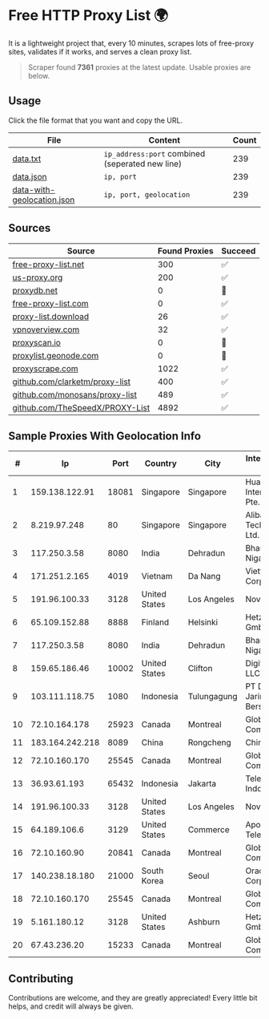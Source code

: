 
# Free HTTP Proxy List 🌍

It is a lightweight project that, every 10 minutes, scrapes lots of free-proxy sites, validates if it works, and serves a clean proxy list.


> Scraper found **7361** proxies at the latest update. Usable proxies are below.

## Usage

Click the file format that you want and copy the URL.


|File|Content|Count|
|----|-------|-----|
|[data.txt](https://raw.githubusercontent.com/themiralay/Proxy-List-World/master/data.txt)|`ip_address:port` combined (seperated new line)|239|
|[data.json](https://raw.githubusercontent.com/themiralay/Proxy-List-World/master/data.json)|`ip, port`|239|
|[data-with-geolocation.json](https://raw.githubusercontent.com/themiralay/Proxy-List-World/master/data-with-geolocation.json)|`ip, port, geolocation`|239|

## Sources

|Source|Found Proxies|Succeed|
|------|-------------|-------|
|[free-proxy-list.net](https://free-proxy-list.net)|300|✅|
|[us-proxy.org](https://www.us-proxy.org)|200|✅|
|[proxydb.net](http://proxydb.net)|0|🚫|
|[free-proxy-list.com](https://free-proxy-list.com/?page=&port=&type%5B%5D=http&type%5B%5D=https&up_time=0&search=Search)|0|✅|
|[proxy-list.download](https://www.proxy-list.download/HTTP)|26|✅|
|[vpnoverview.com](https://vpnoverview.com/privacy/anonymous-browsing/free-proxy-servers)|32|✅|
|[proxyscan.io](https://www.proxyscan.io)|0|🚫|
|[proxylist.geonode.com](https://proxylist.geonode.com/api/proxy-list?limit=300&page=1&sort_by=lastChecked&sort_type=desc&protocols=http,https)|0|🚫|
|[proxyscrape.com](https://api.proxyscrape.com/v2/?request=displayproxies&protocol=http&timeout=10000&country=all&ssl=all&anonymity=all)|1022|✅|
|[github.com/clarketm/proxy-list](https://raw.githubusercontent.com/clarketm/proxy-list/master/proxy-list-raw.txt)|400|✅|
|[github.com/monosans/proxy-list](https://raw.githubusercontent.com/monosans/proxy-list/main/proxies/http.txt)|489|✅|
|[github.com/TheSpeedX/PROXY-List](https://raw.githubusercontent.com/TheSpeedX/PROXY-List/master/http.txt)|4892|✅|


## Sample Proxies With Geolocation Info

|#|Ip|Port|Country|City|Internet Service Provider|
|-|--|----|-------|----|-------------------------|
|1|159.138.122.91|18081|Singapore|Singapore|Huawei International Pte. LTD|
|2|8.219.97.248|80|Singapore|Singapore|Alibaba (US) Technology Co., Ltd.|
|3|117.250.3.58|8080|India|Dehradun|Bharat Sanchar Nigam Ltd|
|4|171.251.2.165|4019|Vietnam|Da Nang|Viettel Corporation|
|5|191.96.100.33|3128|United States|Los Angeles|NovoServe B.V.|
|6|65.109.152.88|8888|Finland|Helsinki|Hetzner Online GmbH|
|7|117.250.3.58|8080|India|Dehradun|Bharat Sanchar Nigam Ltd|
|8|159.65.186.46|10002|United States|Clifton|DigitalOcean, LLC|
|9|103.111.118.75|1080|Indonesia|Tulungagung|PT Dimensi Jaringan Bersinar|
|10|72.10.164.178|25923|Canada|Montreal|GloboTech Communications|
|11|183.164.242.218|8089|China|Rongcheng|Chinanet|
|12|72.10.160.170|25545|Canada|Montreal|GloboTech Communications|
|13|36.93.61.193|65432|Indonesia|Jakarta|Telekomunikasi Indonesia|
|14|191.96.100.33|3128|United States|Los Angeles|NovoServe B.V.|
|15|64.189.106.6|3129|United States|Commerce|Apogee Telecom Inc.|
|16|72.10.160.90|20841|Canada|Montreal|GloboTech Communications|
|17|140.238.18.180|21000|South Korea|Seoul|Oracle Corporation|
|18|72.10.160.170|25545|Canada|Montreal|GloboTech Communications|
|19|5.161.180.12|3128|United States|Ashburn|Hetzner Online GmbH|
|20|67.43.236.20|15233|Canada|Montreal|GloboTech Communications|



## Contributing

Contributions are welcome, and they are greatly appreciated! Every
little bit helps, and credit will always be given.

